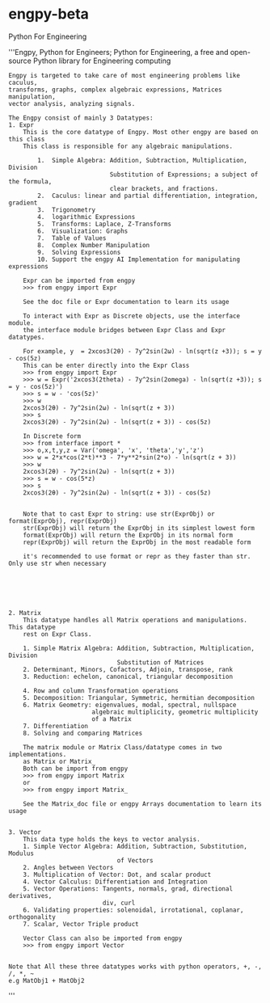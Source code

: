 # engpy-beta
Python For Engineering

'''Engpy, Python for Engineers; Python for Engineering, a free and open-source Python library for Engineering computing

    Engpy is targeted to take care of most engineering problems like caculus,
    transforms, graphs, complex algebraic expressions, Matrices manipulation,
    vector analysis, analyzing signals.

    The Engpy consist of mainly 3 Datatypes:
    1. Expr
        This is the core datatype of Engpy. Most other engpy are based on this class
        This class is responsible for any algebraic manipulations.

            1.  Simple Algebra: Addition, Subtraction, Multiplication, Division
                                Substitution of Expressions; a subject of the formula,
                                clear brackets, and fractions.
            2.  Caculus: linear and partial differentiation, integration, gradient
            3.  Trigonometry
            4.  logarithmic Expressions
            5.  Transforms: Laplace, Z-Transforms
            6.  Visualization: Graphs
            7.  Table of Values
            8.  Complex Number Manipulation
            9.  Solving Expressions
            10. Support the engpy AI Implementation for manipulating expressions

        Expr can be imported from engpy
        >>> from engpy import Expr

        See the doc file or Expr documentation to learn its usage

        To interact with Expr as Discrete objects, use the interface module.
        the interface module bridges between Expr Class and Expr datatypes.

        For example, y  = 2xcos3(2θ) - 7y^2sin(2ω) - ln(sqrt(z +3)); s = y - cos(5z)
        This can be enter directly into the Expr Class
        >>> from engpy import Expr
        >>> w = Expr('2xcos3(2theta) - 7y^2sin(2omega) - ln(sqrt(z +3)); s = y - cos(5z)')
        >>> s = w - 'cos(5z)'
        >>> w
        2xcos3(2θ) - 7y^2sin(2ω) - ln(sqrt(z + 3))
        >>> s
        2xcos3(2θ) - 7y^2sin(2ω) - ln(sqrt(z + 3)) - cos(5z)

        In Discrete form
        >>> from interface import *
        >>> o,x,t,y,z = Var('omega', 'x', 'theta','y','z')
        >>> w = 2*x*cos(2*t)**3 - 7*y**2*sin(2*o) - ln(sqrt(z + 3))
        >>> w
        2xcos3(2θ) - 7y^2sin(2ω) - ln(sqrt(z + 3))
        >>> s = w - cos(5*z)
        >>> s
        2xcos3(2θ) - 7y^2sin(2ω) - ln(sqrt(z + 3)) - cos(5z)


        Note that to cast Expr to string: use str(ExprObj) or format(ExprObj), repr(ExprObj)
        str(ExprObj) will return the ExprObj in its simplest lowest form
        format(ExprObj) will return the ExprObj in its normal form
        repr(ExprObj) will return the ExprObj in the most readable form

        it's recommended to use format or repr as they faster than str. Only use str when necessary
        
        




    2. Matrix
        This datatype handles all Matrix operations and manipulations. This datatype
        rest on Expr Class.

        1. Simple Matrix Algebra: Addition, Subtraction, Multiplication, Division
                                  Substitution of Matrices
        2. Determinant, Minors, Cofactors, Adjoin, transpose, rank
        3. Reduction: echelon, canonical, triangular decomposition

        4. Row and column Transformation operations
        5. Decomposition: Triangular, Symmetric, hermitian decomposition
        6. Matrix Geometry: eigenvalues, modal, spectral, nullspace
                           algebraic multiplicity, geometric multiplicity
                           of a Matrix
        7. Differentiation
        8. Solving and comparing Matrices

        The matrix module or Matrix Class/datatype comes in two implementations.
        as Matrix or Matrix_
        Both can be import from engpy
        >>> from engpy import Matrix
        or
        >>> from engpy import Matrix_
        
        See the Matrix_doc file or engpy Arrays documentation to learn its usage
        

    3. Vector
        This data type holds the keys to vector analysis.
        1. Simple Vector Algebra: Addition, Subtraction, Substitution, Modulus
                                  of Vectors
        2. Angles between Vectors
        3. Multiplication of Vector: Dot, and scalar product
        4. Vector Calculus: Differentiation and Integration
        5. Vector Operations: Tangents, normals, grad, directional derivatives,
                              div, curl
        6. Validating properties: solenoidal, irrotational, coplanar, orthogonality
        7. Scalar, Vector Triple product

        Vector Class can also be imported from engpy
        >>> from engpy import Vector


    Note that All these three datatypes works with python operators, +, -, /, *, ~
    e.g MatObj1 + MatObj2
'''        
        
